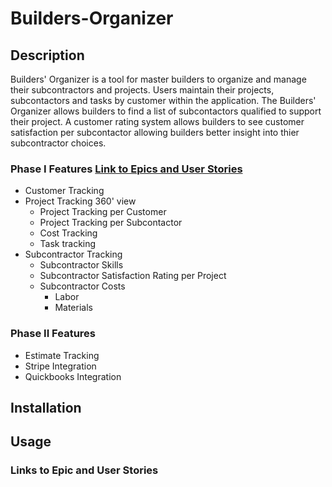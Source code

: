 # Builders-Organizer

## Description
Builders' Organizer is a tool for master builders to organize and manage their subcontractors and projects. Users maintain their projects, subcontactors and tasks by customer within the application. The Builders' Organizer allows builders to find a list of subcontactors qualified to support their project.  A customer rating system allows builders to see customer satisfaction per subcontactor allowing builders better insight into thier subcontractor choices.

### Phase I Features [Link to Epics and User Stories](https://moebirdie.github.io/Builders-Organizer/Pages/Index.html)
- Customer Tracking
- Project Tracking 360' view
    - Project Tracking per Customer
    - Project Tracking per Subcontactor
    - Cost Tracking
    - Task tracking
- Subcontractor Tracking
    - Subcontractor Skills
    - Subcontractor Satisfaction Rating per Project
    - Subcontractor Costs
      - Labor
      - Materials
    
### Phase II Features
- Estimate Tracking
- Stripe Integration
- Quickbooks Integration


## Installation

## Usage

### Links to Epic and User Stories

